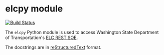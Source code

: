 elcpy module
============

[![Build Status](https://travis-ci.org/WSDOT-GIS/elcpy.svg?branch=master)](https://travis-ci.org/WSDOT-GIS/elcpy)

The `elcpy` Python module is used to access Washington State Department of Transportation's [ELC REST SOE].

The docstrings are in [reStructuredText] format.

[reStructuredText]:http://docutils.sourceforge.net/rst.html
[ELC REST SOE]:http://www.wsdot.wa.gov/geoservices/arcgis/rest/services/Shared/ElcRestSOE/MapServer/exts/ElcRestSoe/

